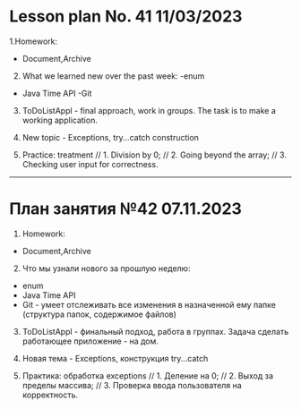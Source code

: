 # Lesson plan No. 41 11/03/2023


1.Homework:
- Document,Archive

2. What we learned new over the past week:
   -enum
- Java Time API
  -Git

3. ToDoListAppl - final approach, work in groups.
   The task is to make a working application.

4. New topic - Exceptions, try...catch construction

5. Practice:
   treatment
   // 1. Division by 0;
   // 2. Going beyond the array;
   // 3. Checking user input for correctness.


___________________________________________

# План занятия №42 07.11.2023

1. Homework:
- Document,Archive

2. Что мы узнали нового за прошлую неделю: 
- enum
- Java Time API
- Git - умеет отслеживать все изменения в назначенной ему папке (структура папок, содержимое файлов)

3. ToDoListAppl - финальный подход, работа в группах.
Задача сделать работающее приложение - на дом.

4. Новая тема - Exceptions, конструкция try...catch

5. Практика: 
обработка exceptions
   // 1. Деление на 0;
   // 2. Выход за пределы массива;
   // 3. Проверка ввода пользователя на корректность.
